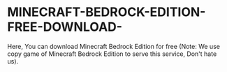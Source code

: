 # MINECRAFT-BEDROCK-EDITION-FREE-DOWNLOAD-
Here, You can download Minecraft Bedrock Edition for free (Note: We use copy game of Minecraft Bedrock Edition to serve this service, Don't hate us).
